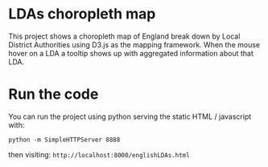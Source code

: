 # LDAs choropleth map

This project shows a choropleth map of England break down by Local District Authorities using D3.js as the mapping framework. 
When the mouse hover on a LDA a tooltip shows up with aggregated information about that LDA.

# Run the code

You can run the project using python serving the static HTML / javascript with:
```
python -m SimpleHTTPServer 8888
```
then visiting: `http://localhost:8000/englishLDAs.html`
